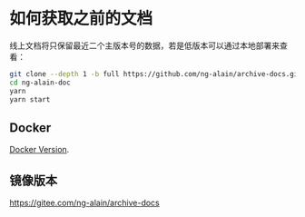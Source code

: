 # 如何获取之前的文档

线上文档将只保留最近二个主版本号的数据，若是低版本可以通过本地部署来查看：

```bash
git clone --depth 1 -b full https://github.com/ng-alain/archive-docs.git ng-alain-doc
cd ng-alain-doc
yarn
yarn start
```

## Docker

[Docker Version](https://hub.docker.com/r/cipchk/ng-alain-docs).

## 镜像版本

https://gitee.com/ng-alain/archive-docs
